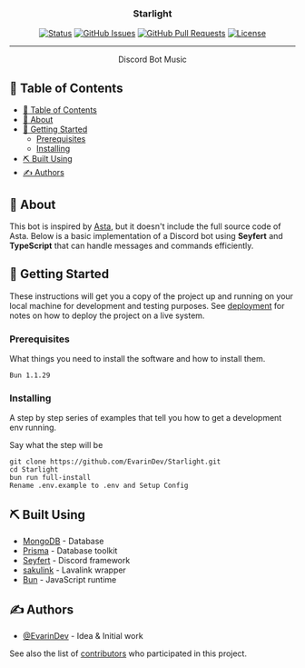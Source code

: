 <h3 align="center">Starlight</h3>

<div align="center">

[![Status](https://img.shields.io/badge/status-active-success.svg)]()
[![GitHub Issues](https://img.shields.io/github/issues/EvarinDev/Starlight.svg)](https://github.com/EvarinDev/Starlight/issues)
[![GitHub Pull Requests](https://img.shields.io/github/issues-pr/EvarinDev/Starlight.svg)](https://github.com/EvarinDev/Starlight/pulls)
[![License](https://img.shields.io/badge/license-MIT-blue.svg)](/LICENSE)

</div>

---

<p align="center"> Discord Bot Music
    <br> 
</p>

## 📝 Table of Contents

- [📝 Table of Contents](#-table-of-contents)
- [🧐 About ](#-about-)
- [🏁 Getting Started ](#-getting-started-)
  - [Prerequisites](#prerequisites)
  - [Installing](#installing)
- [⛏️ Built Using ](#️-built-using-)
- [✍️ Authors ](#️-authors-)

## 🧐 About <a name = "about"></a>
This bot is inspired by [Asta](https://discord.com/application-directory/1259476682730111097), but it doesn't include the full source code of Asta. Below is a basic implementation of a Discord bot using **Seyfert** and **TypeScript** that can handle messages and commands efficiently.

## 🏁 Getting Started <a name = "getting_started"></a>

These instructions will get you a copy of the project up and running on your local machine for development and testing purposes. See [deployment](#deployment) for notes on how to deploy the project on a live system.

### Prerequisites

What things you need to install the software and how to install them.

```
Bun 1.1.29
```

### Installing

A step by step series of examples that tell you how to get a development env running.

Say what the step will be

```
git clone https://github.com/EvarinDev/Starlight.git
cd Starlight
bun run full-install
Rename .env.example to .env and Setup Config
```

## ⛏️ Built Using <a name = "built_using"></a>

- [MongoDB](https://www.mongodb.com/) - Database
- [Prisma](https://www.prisma.io/) - Database toolkit
- [Seyfert](https://www.seyfert.dev/) - Discord framework
- [sakulink](https://sakulink.jirayu.net/) - Lavalink wrapper
- [Bun](https://bun.sh/) - JavaScript runtime

## ✍️ Authors <a name = "authors"></a>

- [@EvarinDev](https://github.com/EvarinDev) - Idea & Initial work

See also the list of [contributors](https://github.com/EvarinDev/Starlight/contributors) who participated in this project.
